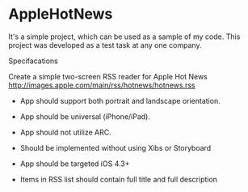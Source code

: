 AppleHotNews
============
It's a simple project, which can be used as a sample of my code. This project was developed as a test task at any one company.

Specifacations

Create a simple two-screen RSS reader for Apple Hot News http://images.apple.com/main/rss/hotnews/hotnews.rss

* App should support both portrait and landscape orientation.

* App should be universal (iPhone/iPad).

* App should not utilize ARC.

* Should be implemented without using Xibs or Storyboard

* App should be targeted iOS 4.3+

* Items in RSS list should contain full title and full description
